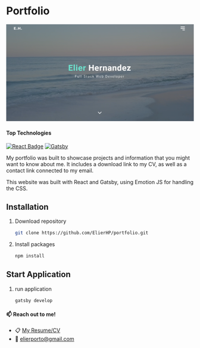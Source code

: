 # Portfolio

![portfolio website](./src/images/home-screenshot.png)

#### Top Technologies

[![React Badge](https://img.shields.io/badge/-React-61DBFB?style=for-the-badge&labelColor=black&logo=react&logoColor=61DBFB)](#) [![Gatsby](https://img.shields.io/badge/Gatsby-%23663399.svg?style=for-the-badge&logo=gatsby&logoColor=white)](#)

My portfolio was built to showcase projects and information that you might want to know about me. It includes a download link to my CV, as well as a contact link connected to my email.

This website was built with React and Gatsby, using Emotion JS for handling the CSS.

## Installation

1. Download repository
   ```bash
   git clone https://github.com/ElierHP/portfolio.git
   ```
2. Install packages
   ```bash
   npm install
   ```

## Start Application

1. run application
   ```bash
   gatsby develop
   ```

#### :mailbox: Reach out to me!

- :clipboard: [My Resume/CV]()
- :email: elierporto@gmail.com
